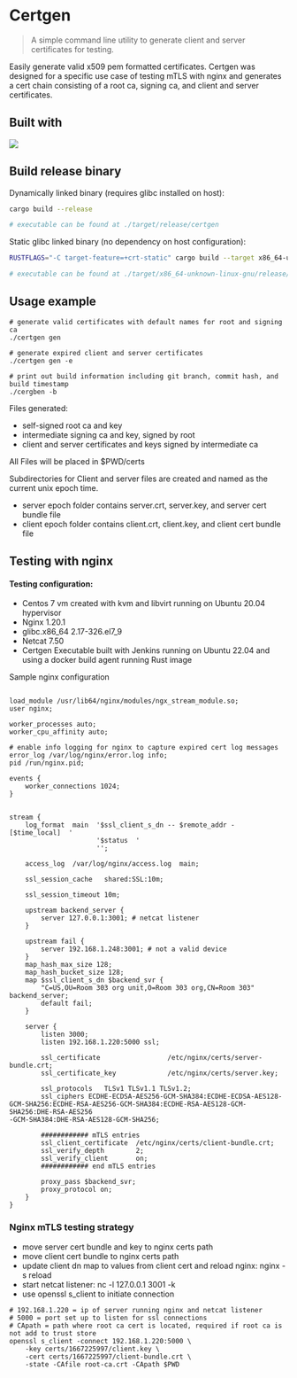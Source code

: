# Certgen
> A simple command line utility to generate client and server certificates for testing.

Easily generate valid x509 pem formatted certificates.  Certgen was designed for a specific use case of testing mTLS with nginx and generates a cert chain consisting of a root ca, signing ca, and client and server certificates.

## Built with 
<img src="https://img.shields.io/badge/Rust-FFF?style=for-the-badge&logo=rust&logoColor=black" /> 

## Build release binary

Dynamically linked binary (requires glibc installed on host):

```sh
cargo build --release

# executable can be found at ./target/release/certgen
```

Static glibc linked binary (no dependency on host configuration):

```sh
RUSTFLAGS="-C target-feature=+crt-static" cargo build --target x86_64-unknown-linux-gnu --release

# executable can be found at ./target/x86_64-unknown-linux-gnu/release/certgen
```

## Usage example

```shell
# generate valid certificates with default names for root and signing ca
./certgen gen

# generate expired client and server certificates  
./certgen gen -e

# print out build information including git branch, commit hash, and build timestamp
./cergben -b
```

Files generated:
- self-signed root ca and key
- intermediate signing ca and key, signed by root
- client and server certificates and keys signed by intermediate ca

All Files will be placed in $PWD/certs

Subdirectories for Client and server files are created and named as the current unix epoch time.
- server epoch folder contains server.crt, server.key, and server cert bundle file
- client epoch folder contains client.crt, client.key, and client cert bundle file

## Testing with nginx

#### Testing configuration:
- Centos 7 vm created with kvm and libvirt running on Ubuntu 20.04 hypervisor
- Nginx 1.20.1
- glibc.x86_64 2.17-326.el7_9
- Netcat 7.50
- Certgen Executable built with Jenkins running on Ubuntu 22.04 and using a docker build agent running Rust image

Sample nginx configuration

```shell
                                                                                                                                                      
load_module /usr/lib64/nginx/modules/ngx_stream_module.so;                                                                                            
user nginx;                                                                                                                                           
                                                                                                                                                      
worker_processes auto;                                                                                                                                
worker_cpu_affinity auto;                                                                                                                             

# enable info logging for nginx to capture expired cert log messages                                                                                                              
error_log /var/log/nginx/error.log info;                                                                                                          
pid /run/nginx.pid;                                                                                                                                   
                                                                                                                                                      
events {                                                                                                                                              
    worker_connections 1024;                                                                                                                          
}                                                                                                                                                     
  
                                                                                                                                                      
stream {                                                                                                                                              
    log_format  main  '$ssl_client_s_dn -- $remote_addr - [$time_local]  '                                                                            
                      '$status  '                                                                                                                     
                      '';                                                                                                                             
                                                                                                                                                      
    access_log  /var/log/nginx/access.log  main;                                                                                                      
                                                                                                                                                      
    ssl_session_cache   shared:SSL:10m;

    ssl_session_timeout 10m;

    upstream backend_server {
        server 127.0.0.1:3001; # netcat listener
    }

    upstream fail {
        server 192.168.1.248:3001; # not a valid device
    }
    map_hash_max_size 128;
    map_hash_bucket_size 128;    
    map $ssl_client_s_dn $backend_svr {
        "C=US,OU=Room 303 org unit,O=Room 303 org,CN=Room 303" backend_server;
        default fail;
    }
    
    server {
        listen 3000; 
        listen 192.168.1.220:5000 ssl;

        ssl_certificate                 /etc/nginx/certs/server-bundle.crt; 
        ssl_certificate_key             /etc/nginx/certs/server.key;          
  
        ssl_protocols   TLSv1 TLSv1.1 TLSv1.2;
        ssl_ciphers ECDHE-ECDSA-AES256-GCM-SHA384:ECDHE-ECDSA-AES128-GCM-SHA256:ECDHE-RSA-AES256-GCM-SHA384:ECDHE-RSA-AES128-GCM-SHA256:DHE-RSA-AES256
-GCM-SHA384:DHE-RSA-AES128-GCM-SHA256;

        ############ mTLS entries
        ssl_client_certificate  /etc/nginx/certs/client-bundle.crt;
        ssl_verify_depth        2;
        ssl_verify_client       on;
        ############ end mTLS entries
         
        proxy_pass $backend_svr; 
        proxy_protocol on;
    }
}
```

### Nginx mTLS testing strategy
- move server cert bundle and key to nginx certs path 
- move client cert bundle to nginx certs path
- update client dn map to values from client cert and reload nginx: nginx -s reload
- start netcat listener: nc -l 127.0.0.1 3001 -k
- use openssl s_client to initiate connection

```shell
# 192.168.1.220 = ip of server running nginx and netcat listener
# 5000 = port set up to listen for ssl connections
# CApath = path where root ca cert is located, required if root ca is not add to trust store
openssl s_client -connect 192.168.1.220:5000 \ 
    -key certs/1667225997/client.key \ 
    -cert certs/1667225997/client-bundle.crt \  
    -state -CAfile root-ca.crt -CApath $PWD 
```
